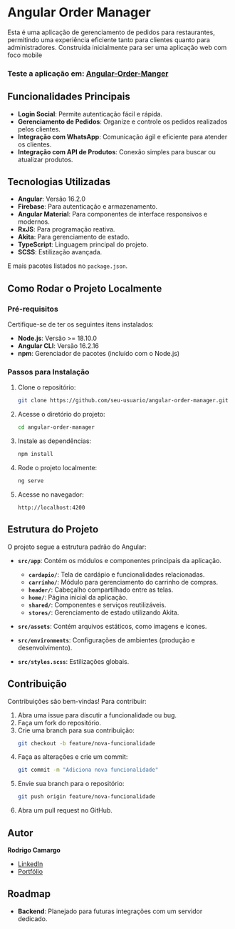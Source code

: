 # Angular Order Manager

Esta é uma aplicação de gerenciamento de pedidos para restaurantes, permitindo uma experiência eficiente tanto para clientes quanto para administradores.
Construida inicialmente para ser uma aplicação web com foco mobile

### Teste a aplicação em: [Angular-Order-Manger](https://angular-order-mananger.vercel.app/)

## Funcionalidades Principais

- **Login Social**: Permite autenticação fácil e rápida.
- **Gerenciamento de Pedidos**: Organize e controle os pedidos realizados pelos clientes.
- **Integração com WhatsApp**: Comunicação ágil e eficiente para atender os clientes.
- **Integração com API de Produtos**: Conexão simples para buscar ou atualizar produtos.

## Tecnologias Utilizadas

- **Angular**: Versão 16.2.0
- **Firebase**: Para autenticação e armazenamento.
- **Angular Material**: Para componentes de interface responsivos e modernos.
- **RxJS**: Para programação reativa.
- **Akita**: Para gerenciamento de estado.
- **TypeScript**: Linguagem principal do projeto.
- **SCSS**: Estilização avançada.

E mais pacotes listados no `package.json`.

## Como Rodar o Projeto Localmente

### Pré-requisitos

Certifique-se de ter os seguintes itens instalados:

- **Node.js**: Versão >= 18.10.0
- **Angular CLI**: Versão 16.2.16
- **npm**: Gerenciador de pacotes (incluído com o Node.js)

### Passos para Instalação

1. Clone o repositório:
   ```bash
   git clone https://github.com/seu-usuario/angular-order-manager.git
   ```

2. Acesse o diretório do projeto:
   ```bash
   cd angular-order-manager
   ```

3. Instale as dependências:
   ```bash
   npm install
   ```

4. Rode o projeto localmente:
   ```bash
   ng serve
   ```

5. Acesse no navegador:
   ```
   http://localhost:4200
   ```

## Estrutura do Projeto

O projeto segue a estrutura padrão do Angular:

- **`src/app`**: Contém os módulos e componentes principais da aplicação.
  - **`cardapio/`**: Tela de cardápio e funcionalidades relacionadas.
  - **`carrinho/`**: Módulo para gerenciamento do carrinho de compras.
  - **`header/`**: Cabeçalho compartilhado entre as telas.
  - **`home/`**: Página inicial da aplicação.
  - **`shared/`**: Componentes e serviços reutilizáveis.
  - **`stores/`**: Gerenciamento de estado utilizando Akita.

- **`src/assets`**: Contém arquivos estáticos, como imagens e ícones.
- **`src/environments`**: Configurações de ambientes (produção e desenvolvimento).
- **`src/styles.scss`**: Estilizações globais.

## Contribuição

Contribuições são bem-vindas! Para contribuir:

1. Abra uma issue para discutir a funcionalidade ou bug.
2. Faça um fork do repositório.
3. Crie uma branch para sua contribuição:
   ```bash
   git checkout -b feature/nova-funcionalidade
   ```
4. Faça as alterações e crie um commit:
   ```bash
   git commit -m "Adiciona nova funcionalidade"
   ```
5. Envie sua branch para o repositório:
   ```bash
   git push origin feature/nova-funcionalidade
   ```
6. Abra um pull request no GitHub.

## Autor

**Rodrigo Camargo**

- [LinkedIn](https://www.linkedin.com/in/rodrigocamargo-neoex/)
- [Portfólio](https://neoex-portfolio.vercel.app/#portfolio)

## Roadmap

- **Backend**: Planejado para futuras integrações com um servidor dedicado.
